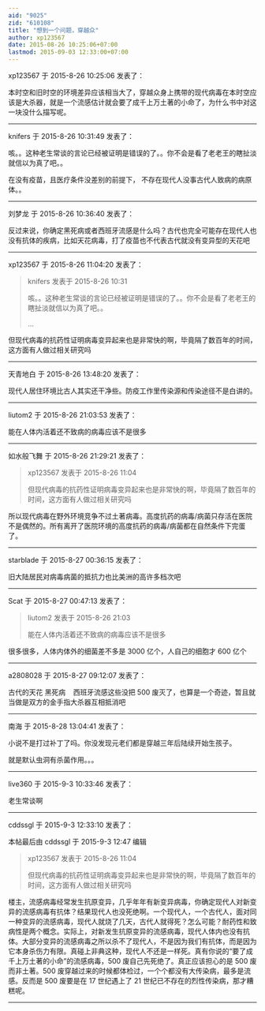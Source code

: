 ```yaml
---
aid: "9025"
zid: "610108"
title: "想到一个问题，穿越众"
author: xp123567
date: 2015-08-26 10:25:06+07:00
lastmod: 2015-09-03 12:33:00+07:00
---
```


xp123567 于 2015-8-26 10:25:06 发表了：

本时空和旧时空的环境差异应该相当大了，穿越众身上携带的现代病毒在本时空应该是大杀器，就是一个流感估计就会要了成千上万土著的小命了，为什么书中对这一块没什么描写呢。

---

knifers 于 2015-8-26 10:31:49 发表了：

咳。。这种老生常谈的言论已经被证明是错误的了。。你不会是看了老老王的瞎扯淡就信以为真了吧。。

在没有疫苗，且医疗条件没差别的前提下， 不存在现代人没事古代人致病的病原体。。

---

刘梦龙 于 2015-8-26 10:36:40 发表了：

反过来说，你确定黑死病或者西班牙流感是什么吗？古代也完全可能存在现代人也没有抗体的疾病，比如天花病毒，打了疫苗也不代表古代就没有变异型的天花吧

---

xp123567 于 2015-8-26 11:04:20 发表了：

> knifers 发表于 2015-8-26 10:31
>
> 咳。。这种老生常谈的言论已经被证明是错误的了。。你不会是看了老老王的瞎扯淡就信以为真了吧。。
>
> ...

但现代病毒的抗药性证明病毒变异起来也是非常快的啊，毕竟隔了数百年的时间，这方面有人做过相关研究吗

---

天青地白 于 2015-8-26 13:48:20 发表了：

现代人居住环境比古人其实还干净些。防疫工作里传染源和传染途径不是白讲的。

---

liutom2 于 2015-8-26 21:03:53 发表了：

能在人体内活着还不致病的病毒应该不是很多

---

如水般飞舞 于 2015-8-26 21:29:21 发表了：

> xp123567 发表于 2015-8-26 11:04
>
> 但现代病毒的抗药性证明病毒变异起来也是非常快的啊，毕竟隔了数百年的时间，这方面有人做过相关研究吗

所以现代病毒在野外环境竞争不过土著病毒。高度抗药的病毒/病菌只存活在医院不是偶然的。所有离开了医院环境的高度抗药的病毒/病菌都在自然条件下完蛋了。

---

starblade 于 2015-8-27 00:36:15 发表了：

旧大陆居民对病毒病菌的抵抗力也比美洲的高许多档次吧

---

Scat 于 2015-8-27 00:47:13 发表了：

> liutom2 发表于 2015-8-26 21:03
>
> 能在人体内活着还不致病的病毒应该不是很多

很多很多，人体内体外的细菌差不多是 3000 亿个，人自己的细胞才 600 亿个

---

a2808028 于 2015-8-27 09:12:07 发表了：

古代的天花 黑死病    西班牙流感这些没把 500 废灭了，也算是一个奇迹，暂且就当做是双方的金手指大杀器互相抵消吧

---

南海 于 2015-8-28 13:04:41 发表了：

小说不是打过补丁了吗。你没发现元老们都是穿越三年后陆续开始生孩子。

就是默认虫洞有杀菌作用。。。

---

live360 于 2015-9-3 10:33:46 发表了：

老生常谈啊

---

cddssgl 于 2015-9-3 12:33:10 发表了：

本帖最后由 cddssgl 于 2015-9-3 12:47 编辑

> xp123567 发表于 2015-8-26 11:04
>
> 但现代病毒的抗药性证明病毒变异起来也是非常快的啊，毕竟隔了数百年的时间，这方面有人做过相关研究吗

楼主，流感病毒经常发生抗原变异，几乎年年有新变异病毒，你确定现代人对新变异的流感病毒有抗体？结果现代人也没死绝啊。一个现代人，一个古代人，面对同一种变异的流感病毒，现代人就烧了几天，古代人就得死？怎么可能？耐药性和致病性是两个概念。实际上，对新发生抗原变异的流感病毒，现代人体内也没有抗体。大部分变异的流感病毒之所以杀不了现代人，不是因为我们有抗体，而是因为它本身杀伤力有限。真碰上非典这种，现代人不还是一样死。真有你说的“要了成千上万土著的小命”的流感病毒，500 废自己先死绝了。真正应该担心的是 500 废而非土著。500 废穿越过来的时候都体检过，一个个都没有大传染病，最多是流感。反而是 500 废要是在 17 世纪遇上了 21 世纪已不存在的烈性传染病，那才糟糕呢。

---
